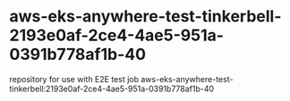 # aws-eks-anywhere-test-tinkerbell-2193e0af-2ce4-4ae5-951a-0391b778af1b-40
repository for use with E2E test job aws-eks-anywhere-test-tinkerbell:2193e0af-2ce4-4ae5-951a-0391b778af1b-40
